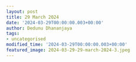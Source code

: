 ```yaml
---
layout: post
title: 29 March 2024
date: '2024-03-29T00:00:00.003+00:00'
author: Dedunu Dhananjaya
tags:
- uncategorised
modified_time: '2024-03-29T00:00:00.003+00:00'
featured_image: 2024-03-29-29-march-2024-3.jpeg
---
```

